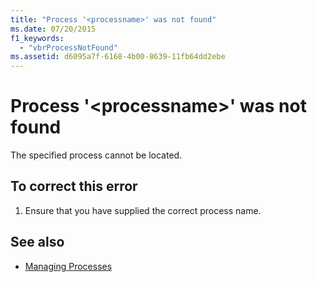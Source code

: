 ```yaml
---
title: "Process '<processname>' was not found"
ms.date: 07/20/2015
f1_keywords: 
  - "vbrProcessNotFound"
ms.assetid: d6095a7f-6168-4b00-8639-11fb64dd2ebe
---
```

# Process '\<processname>' was not found
The specified process cannot be located.  
  
## To correct this error  
  
1.  Ensure that you have supplied the correct process name.  
  
## See also
- [Managing Processes](https://docs.microsoft.com/previous-versions/z63bbakd(v=vs.100))

